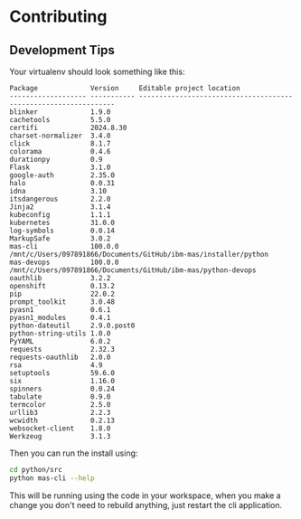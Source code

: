 Contributing
===============================================================================

Development Tips
-------------------------------------------------------------------------------

Your virtualenv should look something like this:

```
Package             Version     Editable project location
------------------- ----------- ----------------------------------------------------------------
blinker             1.9.0
cachetools          5.5.0
certifi             2024.8.30
charset-normalizer  3.4.0
click               8.1.7
colorama            0.4.6
durationpy          0.9
Flask               3.1.0
google-auth         2.35.0
halo                0.0.31
idna                3.10
itsdangerous        2.2.0
Jinja2              3.1.4
kubeconfig          1.1.1
kubernetes          31.0.0
log-symbols         0.0.14
MarkupSafe          3.0.2
mas-cli             100.0.0     /mnt/c/Users/097891866/Documents/GitHub/ibm-mas/installer/python
mas-devops          100.0.0     /mnt/c/Users/097891866/Documents/GitHub/ibm-mas/python-devops
oauthlib            3.2.2
openshift           0.13.2
pip                 22.0.2
prompt_toolkit      3.0.48
pyasn1              0.6.1
pyasn1_modules      0.4.1
python-dateutil     2.9.0.post0
python-string-utils 1.0.0
PyYAML              6.0.2
requests            2.32.3
requests-oauthlib   2.0.0
rsa                 4.9
setuptools          59.6.0
six                 1.16.0
spinners            0.0.24
tabulate            0.9.0
termcolor           2.5.0
urllib3             2.2.3
wcwidth             0.2.13
websocket-client    1.8.0
Werkzeug            3.1.3
```

Then you can run the install using:

```bash
cd python/src
python mas-cli --help
```

This will be running using the code in your workspace, when you make a change you don't need to rebuild anything, just restart the cli application.
